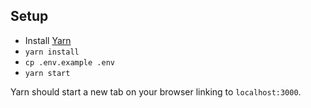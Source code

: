 

## Setup
* Install [Yarn](yarnpkg.com/lang/en/)
* `yarn install`
* `cp .env.example .env`
* `yarn start`

Yarn should start a new tab on your browser linking to `localhost:3000`.
